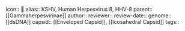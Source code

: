 icon:: 🦠
alias:: KSHV, Human Herpesvirus 8, HHV-8
parent:: [[Gammaherpesvirinae]] 
author::
reviewer::
review-date::
genome:: [[dsDNA]]
capsid:: [[Enveloped Capsid]], [[Icosahedral Capsid]] 
tags::

